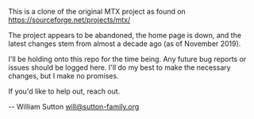 This is a clone of the original MTX project as found on https://sourceforge.net/projects/mtx/

The project appears to be abandoned, the home page is down, and the latest changes stem from
almost a decade ago (as of November 2019).


I'll be holding onto this repo for the time being. Any future bug reports or issues should be
logged here. I'll do my best to make the necessary changes, but I make no promises. 

If you'd like to help out, reach out. 

   -- William Sutton <will@sutton-family.org>
